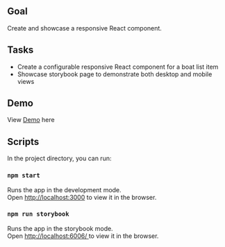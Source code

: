 ## Goal
Create and showcase a responsive React component.

## Tasks
- Create a configurable responsive React component for a boat list item
- Showcase storybook page to demonstrate both desktop and mobile views 

## Demo
View [Demo](http://poised-throat.surge.sh/?path=/story/responsiveboatlistitem--desktop) here

## Scripts

In the project directory, you can run:

### `npm start`

Runs the app in the development mode.<br />
Open [http://localhost:3000](http://localhost:3000) to view it in the browser.

### `npm run storybook`

Runs the app in the storybook mode.<br />
Open [http://localhost:6006/  ](http://localhost:6006/  ) to view it in the browser.



